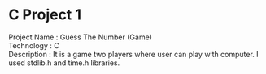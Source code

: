 # C Project 1
Project Name : Guess The Number (Game)<br>
Technology : C<br>
Description : It is a game two players where user can play with computer. I used stdlib.h and time.h libraries. 
